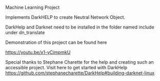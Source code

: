 Machine Learning Project


Implements DarkHELP to create Neutral Network Object. 

DarkHelp and Darknet need to be installed in the folder named include under dn_translate 

Demonstration of this project can be found here

https://youtu.be/x1-yCimpmkU


Special thanks to Stephane Charette for the help and creating such an accessible project. Visit here to get started with DarkHelp
https://github.com/stephanecharette/DarkHelp#building-darknet-linux
